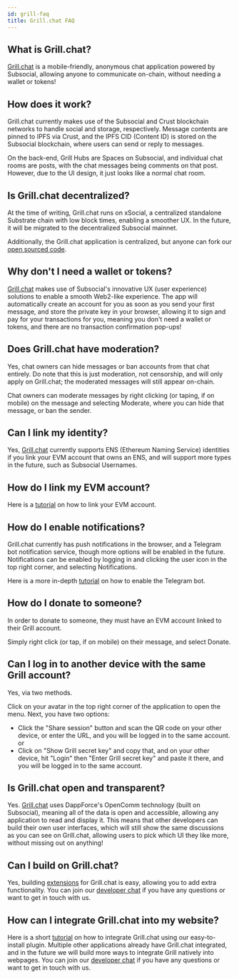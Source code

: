 ```yaml
---
id: grill-faq
title: Grill.chat FAQ
---
```


## What is Grill.chat?
[Grill.chat](https://grill.chat/) is a mobile-friendly, anonymous chat application powered by Subsocial, allowing anyone to communicate on-chain, 
without needing a wallet or tokens!

## How does it work?
Grill.chat currently makes use of the Subsocial and Crust blockchain networks to handle social and storage, respectively. 
Message contents are pinned to IPFS via Crust, and the IPFS CID (Content ID) is stored on the Subsocial blockchain, 
where users can send or reply to messages. 

On the back-end, Grill Hubs are Spaces on Subsocial, and individual chat rooms are posts, 
with the chat messages being comments on that post. However, due to the UI design, it just looks like a normal chat room.

## Is Grill.chat decentralized?
At the time of writing, Grill.chat runs on xSocial, a centralized standalone Substrate chain with low block times, enabling a smoother UX. 
In the future, it will be migrated to the decentralized Subsocial mainnet.

Additionally, the Grill.chat application is centralized, 
but anyone can fork our [open sourced code](https://github.com/dappforce/grillchat).

## Why don't I need a wallet or tokens?
[Grill.chat](https://grill.chat/) makes use of Subsocial's innovative UX (user experience) solutions to enable a smooth Web2-like experience. 
The app will automatically create an account for you as soon as you send your first message, and store the private key in your browser, 
allowing it to sign and pay for your transactions for you, meaning you don't need a wallet or tokens, and there are no transaction confirmation pop-ups!

## Does Grill.chat have moderation?
Yes, chat owners can hide messages or ban accounts from that chat entirely. Do note that this is just moderation, not censorship, 
and will only apply on Grill.chat; the moderated messages will still appear on-chain.

Chat owners can moderate messages by right clicking (or taping, if on mobile) on the message and selecting Moderate, 
where you can hide that message, or ban the sender.

## Can I link my identity?
Yes, [Grill.chat](https://grill.chat/) currently supports ENS (Ethereum Naming Service) identities if you link your EVM account that owns an ENS, 
and will support more types in the future, such as Subsocial Usernames.

## How do I link my EVM account?
Here is a [tutorial](https://scribehow.com/page/Grillchat_Linking_Your_EVM_Account_and_Enabling_Notifications__1D28T58sR6yoMO1q4aWODw) on how to link your EVM account.

## How do I enable notifications?
Grill.chat currently has push notifications in the browser, and a Telegram bot notification service, 
though more options will be enabled in the future. Notifications can be enabled by logging in and clicking the user icon in the top right corner, and selecting Notifications.

Here is a more in-depth [tutorial](https://scribehow.com/page/Grillchat_Linking_Your_EVM_Account_and_Enabling_Notifications__1D28T58sR6yoMO1q4aWODw) on how to enable the Telegram bot.

## How do I donate to someone?
In order to donate to someone, they must have an EVM account linked to their Grill account.

Simply right click (or tap, if on mobile) on their message, and select Donate.

## Can I log in to another device with the same Grill account?
Yes, via two methods.

Click on your avatar in the top right corner of the application to open the menu. Next, you have two options:

- Click the "Share session" button and scan the QR code on your other device, or enter the URL, and you will be logged in to the same account.
or
- Click on "Show Grill secret key" and copy that, and on your other device, hit "Login" then "Enter Grill secret key" and paste it there, and you will be logged in to the same account.

## Is Grill.chat open and transparent?
Yes. [Grill.chat](https://grill.chat/) uses DappForce's OpenComm technology (built on Subsocial), meaning all of the data is open and accessible, 
allowing any application to read and display it. This means that other developers can build their own user interfaces, 
which will still show the same discussions as you can see on Grill.chat, allowing users to pick which UI they like more, without missing out on anything!

## Can I build on Grill.chat?
Yes, building [extensions](https://docs.subsocial.network/docs/develop/grill-chat/extensions/) for Grill.chat is easy, 
allowing you to add extra functionality. 
You can join our [developer chat](https://t.me/+oUpF3nTHlCkwNzA6) if you have any questions or want to get in touch with us.

## How can I integrate Grill.chat into my website?
Here is a short [tutorial](https://docs.subsocial.network/docs/develop/grill-chat/integration/) on how to 
integrate Grill.chat using our easy-to-install plugin. Multiple other applications already have Grill.chat integrated, 
and in the future we will build more ways to integrate Grill natively into webpages. 
You can join our [developer chat](https://t.me/+oUpF3nTHlCkwNzA6) if you have any questions or want to get in touch with us.
